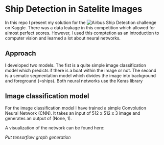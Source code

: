 # Ship Detection in Satelite Images
In this repo I present my solution for the ![Airbus Ship Detection challenge](https://www.kaggle.com/c/airbus-ship-detection) on Kaggle.
There was a data leakage in this competition which allowed for almost perfect scores. However, I used this comptetion as an introduction to computer vision and learned a lot about neural networks. 

## Approach
I developed two models. The fist is a quite simple image classification model which predicts if there is a boat within the image or not. The second is a sematic segmentation model which divides the image into background and foreground (=ships). Both neural networks use the Keras library

## Image classification model
For the image classification model I have trained a simple Convolution Neural Network (CNN). It takes an input of 512 x 512 x 3 image and generates an output of (None, 1). 

A visualization of the network can be found here: 

*Put tensorflow graph generation*

